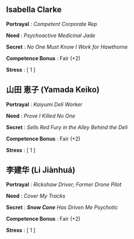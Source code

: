 
## Isabella Clarke

**Portrayal**
: *Competent Corporate Rep*

**Need**
: *Psychoactive Medicinal Jade*

**Secret**
: *No One Must Know I Work for Hawthorne*

**Competence Bonus**
: Fair (+2)

**Stress**
: [ 1 ]

## 山田 恵子 (Yamada Keiko)

**Portrayal**
: *Kaiyumi Deli Worker*

**Need**
: *Prove I Killed No One*

**Secret**
: *Sells Red Fury in the Alley Behind the Deli*

**Competence Bonus**
: Fair (+2)

**Stress**
: [ 1 ]

## 李建华 (Li Jiànhuá)

**Portrayal**
: *Rickshaw Driver; Former Drone Pilot*

**Need**
: *Cover My Tracks*

**Secret**
: _**Snow Cone** Has Driven Me Psychotic_

**Competence Bonus**
: Fair (+2)

**Stress**
: [ 1 ]
